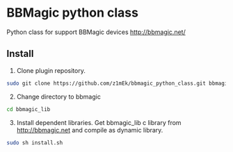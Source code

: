 # BBMagic python class

Python class for support BBMagic devices http://bbmagic.net/

## Install

1. Clone plugin repository.
```bash
sudo git clone https://github.com/z1mEk/bbmagic_python_class.git bbmagic_lib
```
2. Change directory to bbmagic
```bash
cd bbmagic_lib
```
3. Install dependent libraries. Get bbmagic_lib c library from http://bbmagic.net and compile as dynamic library.
```bash
sudo sh install.sh
```

